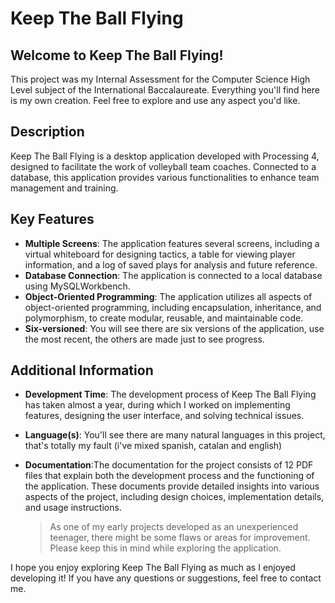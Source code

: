 
# Keep The Ball Flying
## Welcome to Keep The Ball Flying!

This project was my Internal Assessment for the Computer Science High Level subject of the International Baccalaureate. Everything you'll find here is my own creation. Feel free to explore and use any aspect you'd like.

## Description
Keep The Ball Flying is a desktop application developed with Processing 4, designed to facilitate the work of volleyball team coaches. Connected to a database, this application provides various functionalities to enhance team management and training.

## Key Features
- **Multiple Screens**: The application features several screens, including a virtual whiteboard for designing tactics, a table for viewing player information, and a log of saved plays for analysis and future reference.
- **Database Connection**: The application is connected to a local database using MySQLWorkbench.
- **Object-Oriented Programming**: The application utilizes all aspects of object-oriented programming, including encapsulation, inheritance, and polymorphism, to create modular, reusable, and maintainable code.
- **Six-versioned**: You will see there are six versions of the application, use the most recent, the others are made just to see progress.

## Additional Information
- **Development Time**: The development process of Keep The Ball Flying has taken almost a year, during which I worked on implementing features, designing the user interface, and solving technical issues.
- **Language(s)**: You'll see there are many natural languages in this project, that's totally my fault (i've mixed spanish, catalan and english)
- **Documentation**:The documentation for the project consists of 12 PDF files that explain both the development process and the functioning of the application. These documents provide detailed insights into various aspects of the project, including design choices, implementation details, and usage instructions.
  
    > As one of my early projects developed as an unexperienced teenager, there might be some flaws or areas for improvement. Please keep this in mind while exploring the application.



I hope you enjoy exploring Keep The Ball Flying as much as I enjoyed developing it! If you have any questions or suggestions, feel free to contact me.
